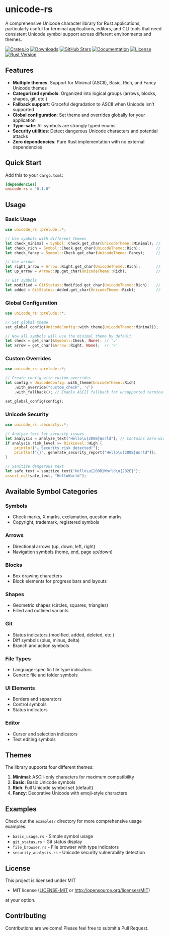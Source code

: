 # unicode-rs

A comprehensive Unicode character library for Rust applications, particularly useful for terminal applications, editors, and CLI tools that need consistent Unicode symbol support across different environments and themes.

[![Crates.io](https://img.shields.io/crates/v/unicode-rs.svg)](https://crates.io/crates/unicode-rs)
[![Downloads](https://img.shields.io/crates/d/unicode-rs.svg)](https://crates.io/crates/unicode-rs)
[![GitHub Stars](https://img.shields.io/github/stars/entrepeneur4lyf/unicode-rs)](https://github.com/entrepeneur4lyf/unicode-rs/stargazers)
[![Documentation](https://docs.rs/unicode-rs/badge.svg)](https://docs.rs/unicode-rs)
[![License](https://img.shields.io/badge/license-MIT%20OR%20Apache--2.0-blue.svg)](LICENSE-MIT)
[![Rust Version](https://img.shields.io/badge/rust-1.70+-blue.svg)](https://www.rust-lang.org)

## Features

- **Multiple themes**: Support for Minimal (ASCII), Basic, Rich, and Fancy Unicode themes
- **Categorized symbols**: Organized into logical groups (arrows, blocks, shapes, git, etc.)
- **Fallback support**: Graceful degradation to ASCII when Unicode isn't supported
- **Global configuration**: Set theme and overrides globally for your application
- **Type-safe**: All symbols are strongly typed enums
- **Security utilities**: Detect dangerous Unicode characters and potential attacks
- **Zero dependencies**: Pure Rust implementation with no external dependencies

## Quick Start

Add this to your `Cargo.toml`:

```toml
[dependencies]
unicode-rs = "0.1.0"
```

## Usage

### Basic Usage

```rust
use unicode_rs::prelude::*;

// Use symbols with different themes
let check_minimal = Symbol::Check.get_char(UnicodeTheme::Minimal); // 'v'
let check_rich = Symbol::Check.get_char(UnicodeTheme::Rich);       // '✓'
let check_fancy = Symbol::Check.get_char(UnicodeTheme::Fancy);     // '✅'

// Use arrows
let right_arrow = Arrow::Right.get_char(UnicodeTheme::Rich);       // '→'
let up_arrow = Arrow::Up.get_char(UnicodeTheme::Rich);             // '↑'

// Git symbols
let modified = GitStatus::Modified.get_char(UnicodeTheme::Rich);   // '●'
let added = GitStatus::Added.get_char(UnicodeTheme::Rich);         // '+'
```

### Global Configuration

```rust
use unicode_rs::prelude::*;

// Set global theme
set_global_config(UnicodeConfig::with_theme(UnicodeTheme::Minimal));

// Now all symbols will use the minimal theme by default
let check = get_char(&Symbol::Check, None); // 'v'
let arrow = get_char(&Arrow::Right, None);  // '>'
```

### Custom Overrides

```rust
use unicode_rs::prelude::*;

// Create config with custom overrides
let config = UnicodeConfig::with_theme(UnicodeTheme::Rich)
    .with_override("custom_check", '√')
    .with_fallback(); // Enable ASCII fallback for unsupported terminals

set_global_config(config);
```

### Unicode Security

```rust
use unicode_rs::security::*;

// Analyze text for security issues
let analysis = analyze_text("Hello\u{200B}World"); // Contains zero-width space
if analysis.risk_level >= RiskLevel::High {
    println!("⚠️ Security risk detected!");
    println!("{}", generate_security_report("Hello\u{200B}World"));
}

// Sanitize dangerous text
let safe_text = sanitize_text("Hello\u{200B}World\u{202E}");
assert_eq!(safe_text, "HelloWorld");
```

## Available Symbol Categories

### Symbols
- Check marks, X marks, exclamation, question marks
- Copyright, trademark, registered symbols

### Arrows
- Directional arrows (up, down, left, right)
- Navigation symbols (home, end, page up/down)

### Blocks
- Box drawing characters
- Block elements for progress bars and layouts

### Shapes
- Geometric shapes (circles, squares, triangles)
- Filled and outlined variants

### Git
- Status indicators (modified, added, deleted, etc.)
- Diff symbols (plus, minus, delta)
- Branch and action symbols

### File Types
- Language-specific file type indicators
- Generic file and folder symbols

### UI Elements
- Borders and separators
- Control symbols
- Status indicators

### Editor
- Cursor and selection indicators
- Text editing symbols

## Themes

The library supports four different themes:

1. **Minimal**: ASCII-only characters for maximum compatibility
2. **Basic**: Basic Unicode symbols
3. **Rich**: Full Unicode symbol set (default)
4. **Fancy**: Decorative Unicode with emoji-style characters

## Examples

Check out the `examples/` directory for more comprehensive usage examples:

- `basic_usage.rs` - Simple symbol usage
- `git_status.rs` - Git status display
- `file_browser.rs` - File browser with type indicators
- `security_analysis.rs` - Unicode security vulnerability detection

## License

This project is licensed under MIT

- MIT license ([LICENSE-MIT](LICENSE-MIT) or http://opensource.org/licenses/MIT)

at your option.

## Contributing

Contributions are welcome! Please feel free to submit a Pull Request.
